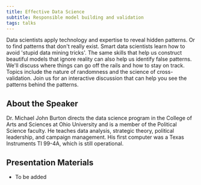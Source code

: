 ```yaml
---
title: Effective Data Science
subtitle: Responsible model building and validation
tags: talks
---
```


Data scientists apply technology and expertise to reveal hidden patterns. Or to find patterns that don't really exist. Smart data scientists learn how to avoid 'stupid data mining tricks'. The same skills that help us construct beautiful models that ignore reality can also help us identify false patterns. We'll discuss where things can go off the rails and how to stay on track. Topics include the nature of randomness and the science of cross-validation. Join us for an interactive discussion that can help you see the patterns behind the patterns.


## About the Speaker

Dr. Michael John Burton directs the data science program in the College of Arts and Sciences at Ohio University and is a member of the Political Science faculty. He teaches data analysis, strategic theory, political leadership, and campaign management. His first computer was a Texas Instruments TI 99-4A, which is still operational.

## Presentation Materials

  - To be added
